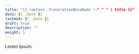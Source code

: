 ```yaml
---
title: "{{ replace .TranslationBaseName "-" " " | title }}"
date: {{ .Date }}
lastmod: {{ .Date }}
draft: true
description: ""
weight: 5
---
```


Lorem Ipsum.
